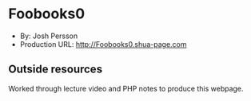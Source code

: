 # Foobooks0
+ By: Josh Persson
+ Production URL: <http://Foobooks0.shua-page.com>

## Outside resources
Worked through lecture video and PHP notes to produce this webpage.





